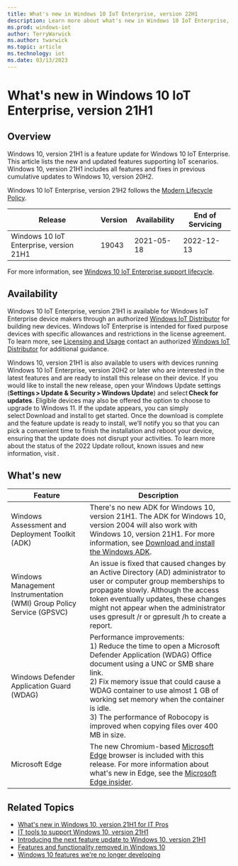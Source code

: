 ```yaml
---
title: What's new in Windows 10 IoT Enterprise, version 22H1
description: Learn more about what's new in Windows 10 IoT Enterprise, version 22H1.
ms.prod: windows-iot
author: TerryWarwick
ms.author: twarwick
ms.topic: article
ms.technology: iot
ms.date: 03/13/2023
---
```


# What's new in Windows 10 IoT Enterprise, version 21H1

## Overview

Windows 10, version 21H1 is a feature update for Windows 10 IoT Enterprise. This article lists the new and updated features supporting IoT scenarios. Windows 10, version 21H1 includes all features and fixes in previous cumulative updates to Windows 10, version 20H2.

Windows 10 IoT Enterprise, version 21H2 follows the [Modern Lifecycle Policy](/lifecycle/policies/modern).

| Release | Version | Availability | End of Servicing |
| --- | --- | --- | --- |
| Windows 10 IoT Enterprise, version 21H1 | 19043 | 2021-05-18 | 2022-12-13 |

For more information, see [Windows 10 IoT Enterprise support lifecycle](/lifecycle/products/windows-10-iot-enterprise).

## Availability

Windows 10 IoT Enterprise, version 21H1 is available for Windows IoT Enterprise device makers through an authorized [Windows IoT Distributor](https://aka.ms/IoTDistributorList) for building new devices. Windows IoT Enterprise is intended for fixed purpose devices with specific allowances and restrictions in the license agreement. To learn more, see [Licensing and Usage](/windows/iot/iot-enterprise/commercialization/licensing) contact an authorized [Windows IoT Distributor](https://aka.ms/IoTDistributorList) for additional guidance.

Windows 10, version 21H1 is also available to users with devices running Windows 10 IoT Enterprise, version 20H2 or later who are interested in the latest features and are ready to install this release on their device. If you would like to install the new release, open your Windows Update settings (**Settings > Update & Security > Windows Update**) and select **Check for updates**. Eligible devices may also be offered the option to choose to upgrade to Windows 11. If the update appears, you can simply select Download and install to get started. Once the download is complete and the feature update is ready to install, we’ll notify you so that you can pick a convenient time to finish the installation and reboot your device, ensuring that the update does not disrupt your activities. To learn more about the status of the 2022 Update rollout, known issues and new information, visit .

## What's new

| Feature | Description |
| --- | --- |
| Windows Assessment and Deployment Toolkit (ADK) | There's no new ADK for Windows 10, version 21H1. The ADK for Windows 10, version 2004 will also work with Windows 10, version 21H1.  For more information, see [Download and install the Windows ADK](/windows-hardware/get-started/adk-install). |
| Windows Management Instrumentation (WMI) Group Policy Service (GPSVC) | An issue is fixed that caused changes by an Active Directory (AD) administrator to user or computer group memberships to propagate slowly. Although the access token eventually updates, these changes might not appear when the administrator uses gpresult /r or gpresult /h to create a report. |
| Windows Defender Application Guard (WDAG) | Performance improvements: </br> 1) Reduce the time to open a Microsoft Defender Application (WDAG) Office document using a UNC or SMB share link. </br> 2) Fix memory issue that could cause a WDAG container to use almost 1 GB of working set memory when the container is idle.  </br> 3) The performance of Robocopy is improved when copying files over 400 MB in size.
| Microsoft Edge | The new Chromium-based [Microsoft Edge](https://www.microsoft.com/edge/business) browser is included with this release.  For more information about what's new in Edge, see the [Microsoft Edge insider](https://www.microsoftedgeinsider.com/whats-new). |

## Related Topics

- [What's new in Windows 10, version 21H1 for IT Pros](/windows/whats-new/whats-new-windows-10-version-21h1)
- [IT tools to support Windows 10, version 21H1](https://aka.ms/tools-for-21H1)
- [Introducing the next feature update to Windows 10, version 21H1](https://blogs.windows.com/windowsexperience/2021/02/17/introducing-the-next-feature-update-to-windows-10-version-21h1/)
- [Features and functionality removed in Windows 10](/windows/whats-new/removed-features)
- [Windows 10 features we're no longer developing](/windows/whats-new/deprecated-features)
